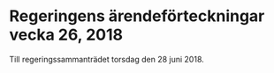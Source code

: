 # Regeringens ärendeförteckningar vecka 26, 2018

Till regeringssammanträdet torsdag den 28 juni 2018.
